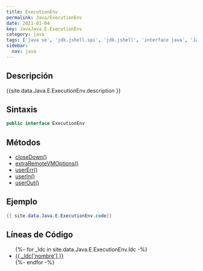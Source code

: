 ```yaml
---
title: ExecutionEnv
permalink: Java/ExecutionEnv
date: 2021-01-04
key: JavaJava.E.ExecutionEnv
category: java
tags: ['java se', 'jdk.jshell.spi', 'jdk.jshell', 'interface java', 'Java 9']
sidebar: 
  nav: java
---
```


## Descripción
{{site.data.Java.E.ExecutionEnv.description }}

## Sintaxis
~~~java
public interface ExecutionEnv
~~~

## Métodos
* [closeDown()](/Java/ExecutionEnv/closeDown)
* [extraRemoteVMOptions()](/Java/ExecutionEnv/extraRemoteVMOptions)
* [userErr()](/Java/ExecutionEnv/userErr)
* [userIn()](/Java/ExecutionEnv/userIn)
* [userOut()](/Java/ExecutionEnv/userOut)

## Ejemplo
~~~java
{{ site.data.Java.E.ExecutionEnv.code}}
~~~

## Líneas de Código
<ul>
{%- for _ldc in site.data.Java.E.ExecutionEnv.ldc -%}
   <li>
       <a href="{{_ldc['url'] }}">{{ _ldc['nombre'] }}</a>
   </li>
{%- endfor -%}
</ul>
